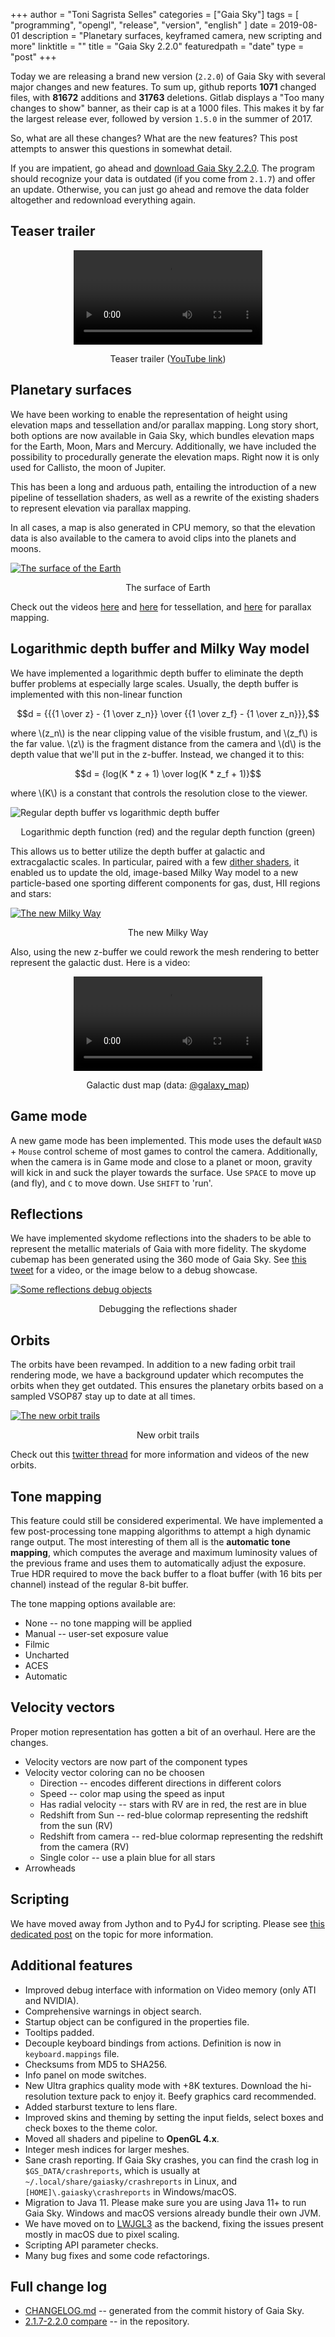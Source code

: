 +++
author = "Toni Sagrista Selles"
categories = ["Gaia Sky"]
tags = [ "programming", "opengl", "release", "version", "english" ]
date = 2019-08-01
description = "Planetary surfaces, keyframed camera, new scripting and more"
linktitle = ""
title = "Gaia Sky 2.2.0"
featuredpath = "date"
type = "post"
+++

<!-- Loading MathJax -->
<script src='https://cdnjs.cloudflare.com/ajax/libs/mathjax/2.7.5/MathJax.js?config=TeX-MML-AM_CHTML' async></script>

Today we are releasing a brand new version (`2.2.0`) of Gaia Sky with several major changes and new features. To sum up, github reports **1071** changed files, with **81672** additions and **31763** deletions. Gitlab displays a "Too many changes to show" banner, as their cap is at a 1000 files. This makes it by far the largest release ever, followed by version `1.5.0` in the summer of 2017.

<!--more-->

So, what are all these changes? What are the new features? This post attempts to answer this questions in somewhat detail. 

If you are impatient, go ahead and [download Gaia Sky 2.2.0](https://zah.uni-heidelberg.de/institutes/ari/gaia/outreach/gaiasky/downloads/). The program should recognize your data is outdated (if you come from `2.1.7`) and offer an update. Otherwise, you can just go ahead and remove the data folder altogether and redownload everything again.

## Teaser trailer


<video width="60%" style="display: block; margin: auto;" controls>
  <source src="/img/2019/08/teaser-20200.mp4" type="video/mp4">
Your browser does not support the video tag.
</video>

<p style="text-align: center;" class="caption">Teaser trailer (<a href="https://www.youtube.com/watch?v=2faYAuKQ1cE">YouTube link</a>)</p>


## Planetary surfaces

We have been working to enable the representation of height using elevation maps and tessellation and/or parallax mapping. Long story short, both options are now available in Gaia Sky, which bundles elevation maps for the Earth, Moon, Mars and Mercury. Additionally, we have included the possibility to procedurally generate the elevation maps. Right now it is only used for Callisto, the moon of Jupiter.

This has been a long and arduous path, entailing the introduction of a new pipeline of tessellation shaders, as well as a rewrite of the existing shaders to represent elevation via parallax mapping.

In all cases, a map is also generated in CPU memory, so that the elevation data is also available to the camera to avoid clips into the planets and moons.


<p>
<a href="/img/2019/08/tess.jpg">
<img src="/img/2019/08/tess_s.jpg"
     alt="The surface of the Earth"/>
</a>
</p>
<p style="text-align: center;" class="caption">The surface of Earth</p>

Check out the videos [here](https://www.youtube.com/watch?v=RDkA3MWbpz8) and [here](https://www.youtube.com/watch?v=BWD4OyE87qo) for tessellation, and [here](https://www.youtube.com/watch?v=sf3ya8uHXIw) for parallax mapping.

## Logarithmic depth buffer and Milky Way model

We have implemented a logarithmic depth buffer to eliminate the depth buffer problems at especially large scales. Usually, the depth buffer is implemented with this non-linear function

$$d = {{{1 \over z} - {1 \over z_n}} \over {{1 \over z_f}  - {1 \over z_n}}},$$

where \\(z_n\\) is the near clipping value of the visible frustum, and \\(z_f\\) is the far value. \\(z\\) is the fragment distance from the camera and \\(d\\) is the depth value that we'll put in the z-buffer. Instead, we changed it to this:

$$d = {log(K * z + 1) \over log(K * z_f + 1)}$$

where \\(K\\) is a constant that controls the resolution close to the viewer.

![Regular depth buffer vs logarithmic depth buffer](/img/2019/08/zdepth.png)

<p style="text-align: center;" class="caption">Logarithmic depth function (red) and the regular depth function (green)</p>


This allows us to better utilize the depth buffer at galactic and extracgalactic scales. In particular, paired with a few [dither shaders](https://en.wikipedia.org/wiki/Dither), it enabled us to update the old, image-based Milky Way model to a new particle-based one sporting different components for gas, dust, HII regions and stars:

<p>
<a href="/img/2019/08/gs_mw.jpg">
<img src="/img/2019/08/gs_mw_s.jpg"
     alt="The new Milky Way"/>
</a>
</p>
<p style="text-align: center;" class="caption">The new Milky Way</p>

Also, using the new z-buffer we could rework the mesh rendering to better represent the galactic dust. Here is a video:

<video width="60%" style="display: block; margin: auto;" controls>
  <source src="/img/2019/08/dust-map.mp4" type="video/mp4">
Your browser does not support the video tag.
</video>
<p style="text-align: center;" class="caption">Galactic dust map (data: <a href="http://galaxymap.org">@galaxy_map</a>)</p>

## Game mode

A new game mode has been implemented. This mode uses the default `WASD` + `Mouse` control scheme of most games to control the camera. Additionally, when the camera is in Game mode and close to a planet or moon, gravity will kick in and suck the player towards the surface. Use `SPACE` to move up (and fly), and `C` to move down. Use `SHIFT` to 'run'.

## Reflections

We have implemented skydome reflections into the shaders to be able to represent the metallic materials of Gaia with more fidelity. The skydome cubemap has been generated using the 360 mode of Gaia Sky. See [this tweet](https://twitter.com/GaiaSky_Dev/status/1154715483888902145) for a video, or the image below to a debug showcase.

<p>
<a href="/img/2019/08/reflections.jpg">
<img src="/img/2019/08/reflections_s.jpg"
     alt="Some reflections debug objects"/>
</a>
</p>
<p style="text-align: center;" class="caption">Debugging the reflections shader</p>


## Orbits

The orbits have been revamped. In addition to a new fading orbit trail rendering mode, we have a background updater which recomputes the orbits when they get outdated. This ensures the planetary orbits based on a sampled VSOP87 stay up to date at all times.

<p>
<a href="/img/2019/08/orbits.jpg">
<img src="/img/2019/08/orbits_s.jpg"
     alt="The new orbit trails"/>
</a>
</p>
<p style="text-align: center;" class="caption">New orbit trails</p>

Check out this [twitter thread](https://twitter.com/GaiaSky_Dev/status/1142042076915412992) for more information and videos of the new orbits.

## Tone mapping

This feature could still be considered experimental. We have implemented a few post-processing tone mapping algorithms to attempt a high dynamic range output. The most interesting of them all is the **automatic tone mapping**, which computes the average and maximum luminosity values of the previous frame and uses them to automatically adjust the exposure. True HDR required to move the back buffer to a float buffer (with 16 bits per channel) instead of the regular 8-bit buffer.

The tone mapping options available are:

- None -- no tone mapping will be applied
- Manual -- user-set exposure value
- Filmic
- Uncharted
- ACES
- Automatic

## Velocity vectors

Proper motion representation has gotten a bit of an overhaul. Here are the changes.

- Velocity vectors are now part of the component types
- Velocity vector coloring can no be choosen
    - Direction -- encodes different directions in different colors
    - Speed -- color map using the speed as input
    - Has radial velocity -- stars with RV are in red, the rest are in blue
    - Redshift from Sun -- red-blue colormap representing the redshift from the sun (RV)
    - Redshift from camera -- red-blue colormap representing the redshift from the camera (RV)
    - Single color -- use a plain blue for all stars
- Arrowheads

## Scripting

We have moved away from Jython and to Py4J for scripting. Please see [this dedicated post](/blog/2019/gaia-sky-scripting/) on the topic for more information.

## Additional features

- Improved debug interface with information on Video memory (only ATI and NVIDIA).
- Comprehensive warnings in object search.
- Startup object can be configured in the properties file.
- Tooltips padded.
- Decouple keyboard bindings from actions. Definition is now in `keyboard.mappings` file.
- Checksums from MD5 to SHA256.
- Info panel on mode switches.
- New Ultra graphics quality mode with +8K textures. Download the hi-resolution texture pack to enjoy it. Beefy graphics card recommended.
- Added starburst texture to lens flare.
- Improved skins and theming by setting the input fields, select boxes and check boxes to the theme color.
- Moved all shaders and pipeline to **OpenGL 4.x**.
- Integer mesh indices for larger meshes.
- Sane crash reporting. If Gaia Sky crashes, you can find the crash log in `$GS_DATA/crashreports`, which is usually at `~/.local/share/gaiasky/crashreports` in Linux, and `[HOME]\.gaiasky\crashreports` in Windows/macOS.
- Migration to Java 11. Please make sure you are using Java 11+ to run Gaia Sky. Windows and macOS versions already bundle their own JVM.
- We have moved on to [LWJGL3](www.lwjgl.org) as the backend, fixing the issues present mostly in macOS due to pixel scaling.
- Scripting API parameter checks.
- Many bug fixes and some code refactorings.

## Full change log

- [CHANGELOG.md](https://gitlab.com/langurmonkey/gaiasky/blob/dec26b2f18091204cd7a371eccd9c9afad021fec/CHANGELOG.md) -- generated from the commit history of Gaia Sky.
- [2.1.7-2.2.0 compare](https://gitlab.com/langurmonkey/gaiasky/compare/2.1.7-vr...2.2.0#) -- in the repository.

